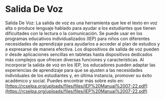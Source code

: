 # Salida De Voz
Salida De Voz: La salida de voz es una herramienta que lee el texto en voz alta o produce lenguaje hablado para ayudar a los estudiantes que tienen dificultades con la lectura o la comunicación. Se puede usar en los programas educativos individualizados (IEP) para niños con diferentes necesidades de aprendizaje para ayudarlos a acceder al plan de estudios y a expresarse de manera efectiva. Los dispositivos de salida de voz pueden ir desde aplicaciones sencillas en tabletas hasta dispositivos dedicados más complejos que ofrecen diversas funciones y características. Al incorporar la salida de voz en los IEP, los educadores pueden adaptar las experiencias de aprendizaje para que se ajusten a las necesidades individuales de los estudiantes y, en última instancia, promover su éxito académico y social.
Puedes encontrar más sobre esto en: [https://rcselpa.org/uploads/files/files/IEP%20Manual%2007-22.pdf](https://rcselpa.org/uploads/files/files/IEP%20Manual%2007-22.pdf)